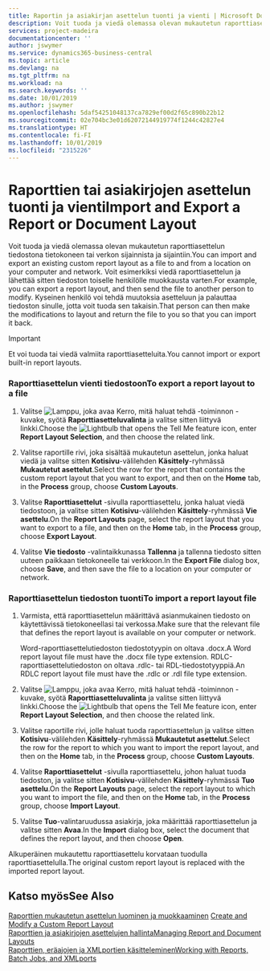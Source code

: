 ```yaml
---
title: Raportin ja asiakirjan asettelun tuonti ja vienti | Microsoft Docs
description: Voit tuoda ja viedä olemassa olevan mukautetun raporttiasettelun tiedostona tietokoneen tai verkon sijainnista ja sijaintiin.
services: project-madeira
documentationcenter: ''
author: jswymer
ms.service: dynamics365-business-central
ms.topic: article
ms.devlang: na
ms.tgt_pltfrm: na
ms.workload: na
ms.search.keywords: ''
ms.date: 10/01/2019
ms.author: jswymer
ms.openlocfilehash: 5daf54251048137ca7829ef00d2f65c890b22b12
ms.sourcegitcommit: 02e704bc3e01d62072144919774f1244c42827e4
ms.translationtype: HT
ms.contentlocale: fi-FI
ms.lasthandoff: 10/01/2019
ms.locfileid: "2315226"
---
```

# <a name="import-and-export-a-report-or-document-layout"></a><span data-ttu-id="7ea06-103">Raporttien tai asiakirjojen asettelun tuonti ja vienti</span><span class="sxs-lookup"><span data-stu-id="7ea06-103">Import and Export a Report or Document Layout</span></span>
<span data-ttu-id="7ea06-104">Voit tuoda ja viedä olemassa olevan mukautetun raporttiasettelun tiedostona tietokoneen tai verkon sijainnista ja sijaintiin.</span><span class="sxs-lookup"><span data-stu-id="7ea06-104">You can import and export an existing custom report layout as a file to and from a location on your computer and network.</span></span> <span data-ttu-id="7ea06-105">Voit esimerkiksi viedä raporttiasettelun ja lähettää sitten tiedoston toiselle henkilölle muokkausta varten.</span><span class="sxs-lookup"><span data-stu-id="7ea06-105">For example, you can export a report layout, and then send the file to another person to modify.</span></span> <span data-ttu-id="7ea06-106">Kyseinen henkilö voi tehdä muutoksia asetteluun ja palauttaa tiedoston sinulle, jotta voit tuoda sen takaisin.</span><span class="sxs-lookup"><span data-stu-id="7ea06-106">That person can then make the modifications to layout and return the file to you so that you can import it back.</span></span>  

> [!IMPORTANT]  
>  <span data-ttu-id="7ea06-107">Et voi tuoda tai viedä valmiita raporttiasetteluita.</span><span class="sxs-lookup"><span data-stu-id="7ea06-107">You cannot import or export built-in report layouts.</span></span>  

### <a name="to-export-a-report-layout-to-a-file"></a><span data-ttu-id="7ea06-108">Raporttiasettelun vienti tiedostoon</span><span class="sxs-lookup"><span data-stu-id="7ea06-108">To export a report layout to a file</span></span>  

1.  <span data-ttu-id="7ea06-109">Valitse ![Lamppu, joka avaa Kerro, mitä haluat tehdä -toiminnon](media/ui-search/search_small.png "Kerro, mitä haluat tehdä") -kuvake, syötä **Raporttiasetteluvalinta** ja valitse sitten liittyvä linkki.</span><span class="sxs-lookup"><span data-stu-id="7ea06-109">Choose the ![Lightbulb that opens the Tell Me feature](media/ui-search/search_small.png "Tell me what you want to do") icon, enter **Report Layout Selection**, and then choose the related link.</span></span>  

2.  <span data-ttu-id="7ea06-110">Valitse raportille rivi, joka sisältää mukautetun asettelun, jonka haluat viedä ja valitse sitten **Kotisivu**-välilehden **Käsittely**-ryhmässä **Mukautetut asettelut**.</span><span class="sxs-lookup"><span data-stu-id="7ea06-110">Select the row for the report that contains the custom report layout that you want to export, and then on the **Home** tab, in the **Process** group, choose **Custom Layouts**.</span></span>  

3.  <span data-ttu-id="7ea06-111">Valitse **Raporttiasettelut** -sivulla raporttiasettelu, jonka haluat viedä tiedostoon, ja valitse sitten **Kotisivu**-välilehden **Käsittely**-ryhmässä **Vie asettelu**.</span><span class="sxs-lookup"><span data-stu-id="7ea06-111">On the **Report Layouts** page, select the report layout that you want to export to a file, and then on the **Home** tab, in the **Process** group, choose **Export Layout**.</span></span>  

4.  <span data-ttu-id="7ea06-112">Valitse **Vie tiedosto** -valintaikkunassa **Tallenna** ja tallenna tiedosto sitten uuteen paikkaan tietokoneelle tai verkkoon.</span><span class="sxs-lookup"><span data-stu-id="7ea06-112">In the **Export File** dialog box, choose **Save**, and then save the file to a location on your computer or network.</span></span>  

### <a name="to-import-a-report-layout-file"></a><span data-ttu-id="7ea06-113">Raporttiasettelun tiedoston tuonti</span><span class="sxs-lookup"><span data-stu-id="7ea06-113">To import a report layout file</span></span>  

1.  <span data-ttu-id="7ea06-114">Varmista, että raporttiasettelun määrittävä asianmukainen tiedosto on käytettävissä tietokoneellasi tai verkossa.</span><span class="sxs-lookup"><span data-stu-id="7ea06-114">Make sure that the relevant file that defines the report layout is available on your computer or network.</span></span>  

     <span data-ttu-id="7ea06-115">Word-raporttiasettelutiedoston tiedostotyypin on oltava .docx.</span><span class="sxs-lookup"><span data-stu-id="7ea06-115">A Word report layout file must have the .docx file type extension.</span></span> <span data-ttu-id="7ea06-116">RDLC-raporttiasettelutiedoston on oltava .rdlc- tai RDL-tiedostotyyppiä.</span><span class="sxs-lookup"><span data-stu-id="7ea06-116">An RDLC report layout file must have the .rdlc or .rdl file type extension.</span></span>  

2.  <span data-ttu-id="7ea06-117">Valitse ![Lamppu, joka avaa Kerro, mitä haluat tehdä -toiminnon](media/ui-search/search_small.png "Kerro, mitä haluat tehdä") -kuvake, syötä **Raporttiasetteluvalinta** ja valitse sitten liittyvä linkki.</span><span class="sxs-lookup"><span data-stu-id="7ea06-117">Choose the ![Lightbulb that opens the Tell Me feature](media/ui-search/search_small.png "Tell me what you want to do") icon, enter **Report Layout Selection**, and then choose the related link.</span></span>  

3.  <span data-ttu-id="7ea06-118">Valitse raportille rivi, jolle haluat tuoda raporttiasettelun ja valitse sitten **Kotisivu**-välilehden **Käsittely**-ryhmässä **Mukautetut asettelut**.</span><span class="sxs-lookup"><span data-stu-id="7ea06-118">Select the row for the report to which you want to import the report layout, and then on the **Home** tab, in the **Process** group, choose **Custom Layouts**.</span></span>  

4.  <span data-ttu-id="7ea06-119">Valitse **Raporttiasettelut** -sivulla raporttiasettelu, johon haluat tuoda tiedoston, ja valitse sitten **Kotisivu**-välilehden **Käsittely**-ryhmässä **Tuo asettelu**.</span><span class="sxs-lookup"><span data-stu-id="7ea06-119">On the **Report Layouts** page, select the report layout to which you want to import the file, and then on the **Home** tab, in the **Process** group, choose **Import Layout**.</span></span>  

5.  <span data-ttu-id="7ea06-120">Valitse **Tuo**-valintaruudussa asiakirja, joka määrittää raporttiasettelun ja valitse sitten **Avaa**.</span><span class="sxs-lookup"><span data-stu-id="7ea06-120">In the **Import** dialog box, select the document that defines the report layout, and then choose **Open**.</span></span>  

 <span data-ttu-id="7ea06-121">Alkuperäinen mukautettu raporttiasettelu korvataan tuodulla raporttiasettelulla.</span><span class="sxs-lookup"><span data-stu-id="7ea06-121">The original custom report layout is replaced with the imported report layout.</span></span>  

## <a name="see-also"></a><span data-ttu-id="7ea06-122">Katso myös</span><span class="sxs-lookup"><span data-stu-id="7ea06-122">See Also</span></span>  
 <span data-ttu-id="7ea06-123">[Raporttien mukautetun asettelun luominen ja muokkaaminen](ui-how-create-custom-report-layout.md) </span><span class="sxs-lookup"><span data-stu-id="7ea06-123">[Create and Modify a Custom Report Layout](ui-how-create-custom-report-layout.md) </span></span>  
 [<span data-ttu-id="7ea06-124">Raporttien ja asiakirjojen asettelujen hallinta</span><span class="sxs-lookup"><span data-stu-id="7ea06-124">Managing Report and Document Layouts</span></span>](ui-manage-report-layouts.md)  
 [<span data-ttu-id="7ea06-125">Raporttien, eräajojen ja XMLportien käsitteleminen</span><span class="sxs-lookup"><span data-stu-id="7ea06-125">Working with Reports, Batch Jobs, and XMLports</span></span>](ui-work-report.md)    
